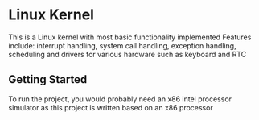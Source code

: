 # Linux Kernel
This is a Linux kernel with most basic functionality implemented
Features include: interrupt handling, system call handling, exception handling, scheduling
and drivers for various hardware such as keyboard and RTC

## Getting Started
To run the project, you would probably need an x86 intel processor simulator as this project
is written based on an x86 processor
